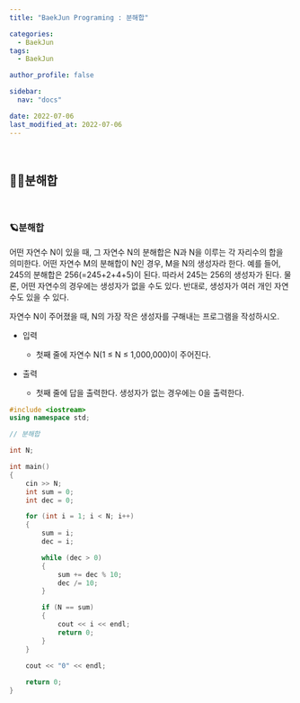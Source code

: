 ```yaml
---
title: "BaekJun Programing : 분해합"

categories:
  - BaekJun
tags:
  - BaekJun

author_profile: false

sidebar:
  nav: "docs"

date: 2022-07-06
last_modified_at: 2022-07-06
---
```


<br>

## 🙇‍♀️분해합


<br>

### 🪐분해합

어떤 자연수 N이 있을 때, 그 자연수 N의 분해합은 N과 N을 이루는 각 자리수의 합을 의미한다. 어떤 자연수 M의 분해합이 N인 경우, M을 N의 생성자라 한다. 예를 들어, 245의 분해합은 256(=245+2+4+5)이 된다. 따라서 245는 256의 생성자가 된다. 물론, 어떤 자연수의 경우에는 생성자가 없을 수도 있다. 반대로, 생성자가 여러 개인 자연수도 있을 수 있다.

자연수 N이 주어졌을 때, N의 가장 작은 생성자를 구해내는 프로그램을 작성하시오.

* 입력
    - 첫째 줄에 자연수 N(1 ≤ N ≤ 1,000,000)이 주어진다.

* 출력
    - 첫째 줄에 답을 출력한다. 생성자가 없는 경우에는 0을 출력한다.


```cpp
#include <iostream>
using namespace std;

// 분해합

int N;

int main()
{
    cin >> N;
    int sum = 0;
    int dec = 0;

    for (int i = 1; i < N; i++)
    {
        sum = i;
        dec = i;

        while (dec > 0)
        {
            sum += dec % 10;
            dec /= 10;
        }

        if (N == sum)
        {
            cout << i << endl;
            return 0;
        }
    }

    cout << "0" << endl;
    
    return 0;
}
```